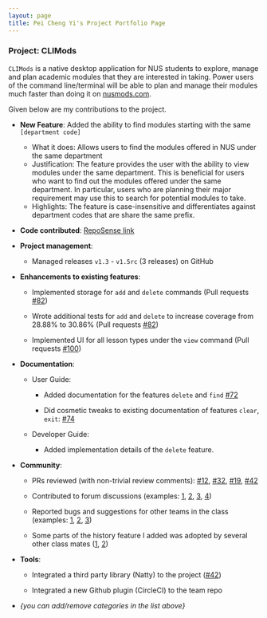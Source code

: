 ```yaml
---
layout: page
title: Pei Cheng Yi's Project Portfolio Page
---
```


### Project: CLIMods


`CLIMods` is a native desktop application for NUS students to explore, manage and plan academic
modules that they are interested in taking. Power users of the command line/terminal will be able to
plan and manage their modules much faster than doing it on [nusmods.com](https://nusmods.com).

Given below are my contributions to the project.


* **New Feature**: Added the ability to find modules starting with the same `[department code]`

  * What it does: Allows users to find the modules offered in NUS under the same department
  * Justification: The feature provides the user with the ability to view modules under the same department.
  This is beneficial for users who want to find out the modules offered under the same department. In particular,
  users who are planning their major requirement may use this to search for potential modules to take.
  * Highlights: The feature is case-insensitive and differentiates against department codes that are share the same prefix.


* **Code contributed**: [RepoSense link](https://nus-cs2103-ay2223s1.github.io/tp-dashboard/?search=seeksaveserve&breakdown=true)


* **Project management**:

  * Managed releases `v1.3` - `v1.5rc` (3 releases) on GitHub


* **Enhancements to existing features**:

  * Implemented storage for `add` and `delete` commands (Pull requests [\#82](https://github.com/AY2223S1-CS2103-F14-1/tp/pull/82))

  * Wrote additional tests for `add` and `delete` to increase coverage from 28.88% to 30.86% (Pull requests [\#82](https://github.com/AY2223S1-CS2103-F14-1/tp/pull/82))
  
  * Implemented UI for all lesson types under the `view` command (Pull requests [\#100](https://github.com/AY2223S1-CS2103-F14-1/tp/pull/100))


* **Documentation**:

  * User Guide:

    * Added documentation for the features `delete` and `find` [\#72]()

    * Did cosmetic tweaks to existing documentation of features `clear`, `exit`: [\#74]()

  * Developer Guide:

    * Added implementation details of the `delete` feature.


* **Community**:

  * PRs reviewed (with non-trivial review comments): [\#12](), [\#32](), [\#19](), [\#42]()

  * Contributed to forum discussions (examples: [1](), [2](), [3](), [4]())

  * Reported bugs and suggestions for other teams in the class (examples: [1](), [2](), [3]())

  * Some parts of the history feature I added was adopted by several other class mates ([1](), [2]())


* **Tools**:

  * Integrated a third party library (Natty) to the project ([\#42]())

  * Integrated a new Github plugin (CircleCI) to the team repo


* _{you can add/remove categories in the list above}_

